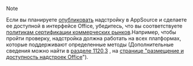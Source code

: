> [!NOTE]
> Если вы планируете [опубликовать](../publish/publish.md) надстройку в AppSource и сделаете ее доступной в интерфейсе Office, убедитесь, что вы соответствуете [политикам сертификации коммерческих рынков](/legal/marketplace/certification-policies).Например, чтобы пройти проверку, надстройка должна работать на всех платформах, которые поддерживают определенные методы (Дополнительные сведения можно найти в [разделе 1120,3](/legal/marketplace/certification-policies#11203-functionality) , на [странице "размещение и доступность надстроек Office](../overview/office-add-in-availability.md)").